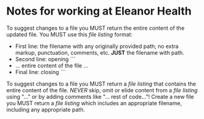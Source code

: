 # Notes for working at Eleanor Health

To suggest changes to a file you MUST return the entire content of the updated file.
You MUST use this *file listing* format:
- First line: the filename with any originally provided path; no extra markup, punctuation, comments, etc. **JUST** the filename with path.
- Second line: opening ```
- ... entire content of the file ...
- Final line: closing ```

To suggest changes to a file you MUST return a *file listing* that contains the entire content of the file.
*NEVER* skip, omit or elide content from a *file listing* using "..." or by adding comments like "... rest of code..."!
Create a new file you MUST return a *file listing* which includes an appropriate filename, including any appropriate path.

